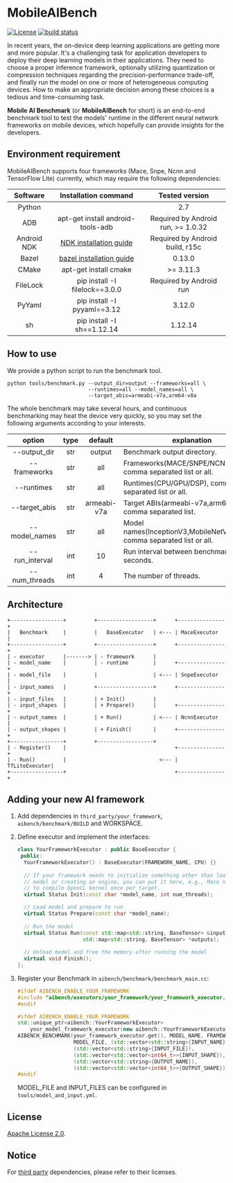 MobileAIBench
=============
[![License](https://img.shields.io/badge/License-Apache%202.0-blue.svg)](LICENSE)
[![build status](http://v9.git.n.xiaomi.com/deep-computing/mobile-ai-bench/badges/master/build.svg)](http://v9.git.n.xiaomi.com/deep-computing/mobile-ai-bench/commits/master)

In recent years, the on-device deep learning applications are getting more and
more popular. It's a challenging task for application developers to deploy their
deep learning models in their applications. They need to choose a proper
inference framework, optionally utilizing quantization or compression
techniques regarding the precision-performance trade-off, and finally
run the model on one or more of heterogeneous computing devices. How to make an
appropriate decision among these choices is a tedious and time-consuming task.

**Mobile AI Benchmark** (or **MobileAIBench** for short) is an end-to-end 
benchmark tool to test the models' runtime in the different neural network 
frameworks on mobile devices, which hopefully can provide insights for the 
developers.

## Environment requirement

MobileAIBench supports four frameworks (Mace, Snpe, Ncnn and TensorFlow Lite) 
currently, which may require the following dependencies:

| Software  | Installation command  | Tested version  |
| :-------: | :-------------------: | :-------------: |
| Python  |   | 2.7  |
| ADB  | apt-get install android-tools-adb  | Required by Android run, >= 1.0.32  |
| Android NDK  | [NDK installation guide](https://developer.android.com/ndk/guides/setup#install) | Required by Android build, r15c |
| Bazel  | [bazel installation guide](https://docs.bazel.build/versions/master/install.html)  | 0.13.0  |
| CMake  | apt-get install cmake  | >= 3.11.3  |
| FileLock  | pip install -I filelock==3.0.0  | Required by Android run  |
| PyYaml  | pip install -I pyyaml==3.12  | 3.12.0  |
| sh  | pip install -I sh==1.12.14  | 1.12.14  |

## How to use

We provide a python script to run the benchmark tool.
```
python tools/benchmark.py --output_dir=output --frameworks=all \
                          --runtimes=all --model_names=all \
                          --target_abis=armeabi-v7a,arm64-v8a
```
The whole benchmark may take several hours, and continuous benchmarking may heat
the device very quickly, so you may set the following arguments according to your
interests. 

| option         | type | default     | explanation |
| :-----------:  | :--: | :----------:| ------------|
| --output_dir   | str  | output      | Benchmark output directory. |
| --frameworks   | str  | all         | Frameworks(MACE/SNPE/NCNN/TFLITE), comma separated list or all. |
| --runtimes     | str  | all         | Runtimes(CPU/GPU/DSP), comma separated list or all. |
| --target_abis  | str  | armeabi-v7a | Target ABIs(armeabi-v7a,arm64-v8a), comma separated list. |
| --model_names  | str  | all         | Model names(InceptionV3,MobileNetV1...), comma separated list or all. |
| --run_interval | int  | 10          | Run interval between benchmarks, seconds. |
| --num_threads  | int  | 4           | The number of threads. |

## Architecture
```
+-----------------+         +------------------+      +---------------+
|   Benchmark     |         |   BaseExecutor   | <--- | MaceExecutor  |
+-----------------+         +------------------+      +---------------+
| - executor      |-------> | - framework      |
| - model_name    |         | - runtime        |      +---------------+
| - model_file    |         |                  | <--- | SnpeExecutor  |
| - input_names   |         +------------------+      +---------------+
| - input_files   |         | + Init()         |
| - input_shapes  |         | + Prepare()      |      +---------------+
| - output_names  |         | + Run()          | <--- | NcnnExecutor  |
| - output_shapes |         | + Finish()       |      +---------------+
+-----------------+         +------------------+               
| - Register()    |                                   +---------------+
| - Run()         |                              <--- | TfLiteExecutor|
+-----------------+                                   +---------------+

```
## Adding your new AI framework

1. Add dependencies in `third_party/your_framework`, `aibench/benchmark/BUILD` and WORKSPACE.

2. Define executor and implement the interfaces:

    ```c++
    class YourFrameworkExecutor : public BaseExecutor {
     public:
      YourFrameworkExecutor() : BaseExecutor(FRAMEWORK_NAME, CPU) {}
      
      // If your framework needs to initialize something other than loading 
      // model or creating an engine, you can put it here, e.g., Mace needs 
      // to compile OpenCL kernel once per target.
      virtual Status Init(const char *model_name, int num_threads);

      // Load model and prepare to run
      virtual Status Prepare(const char *model_name);
      
      // Run the model
      virtual Status Run(const std::map<std::string, BaseTensor> &inputs,
                         std::map<std::string, BaseTensor> *outputs);
      
      // Unload model and free the memory after running the model
      virtual void Finish();
    };
    ```

3. Register your Benchmark in `aibench/benchmark/benchmark_main.cc`:

    ```c++
    #ifdef AIBENCH_ENABLE_YOUR_FRAMEWORK
    #include "aibench/executors/your_framework/your_framework_executor.h"
    #endif
    ```

    ```c++
    #ifdef AIBENCH_ENABLE_YOUR_FRAMEWORK
    std::unique_ptr<aibench::YourFrameworkExecutor>
        your_model_framework_executor(new aibench::YourFrameworkExecutor());
    AIBENCH_BENCHMARK(your_framework_executor.get(), MODEL_NAME, FRAMEWORK_NAME, CPU,
                      MODEL_FILE, (std::vector<std::string>{INPUT_NAME}),
                      (std::vector<std::string>{INPUT_FILE}),
                      (std::vector<std::vector<int64_t>>{INPUT_SHAPE}),
                      (std::vector<std::string>{OUTPUT_NAME}),
                      (std::vector<std::vector<int64_t>>{OUTPUT_SHAPE}));
    #endif
    ```
   MODEL_FILE and INPUT_FILES can be configured in `tools/model_and_input.yml`.


## License
[Apache License 2.0](LICENSE).

## Notice
For [third party](third_party) dependencies, please refer to their licenses.
